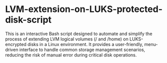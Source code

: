 # LVM-extension-on-LUKS-protected-disk-script
This is an interactive Bash script designed to automate and simplify the process of extending LVM logical volumes (/ and /home) on LUKS-encrypted disks in a Linux environment. It provides a user-friendly, menu-driven interface to handle common storage management scenarios, reducing the risk of manual error during critical disk operations.
